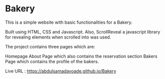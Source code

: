 # Bakery
 This is a simple website with basic functionalities for a Bakery.
 
 Built using HTML, CSS and Javascript. Also, ScrollReveal a javascript library for revealing elements when scrolled into was used.
 
 The project contains three pages which are:
 
 Homepage
 About Page which also contains the reservation section
 Bakers Page which contains the profile of the bakers.
 
 Live URL : https://abdulsamadayoade.github.io/Bakery
